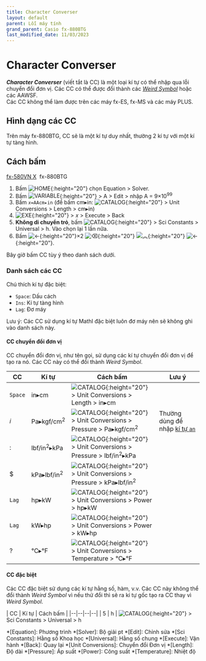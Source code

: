 ```yaml
---
title: Character Converser
layout: default
parent: Lỗi máy tính
grand_parent: Casio fx-880BTG
last_modified_date: 11/03/2023
---
```


# Character Converser
***Character Converser*** (viết tắt là CC) là một loại kí tự có thể nhập qua lỗi chuyển đổi đơn vị. Các CC có thể được đổi thành các [*Weird Symbol*](/thu-vien-ma-tran/docs/fx880btg/loi-may-tinh/ws.html) hoặc các AAWSF.  
Các CC không thể làm được trên các máy fx-ES, fx-MS và các máy PLUS.

## Hình dạng các CC
Trên máy fx-880BTG, CC sẽ là một kí tự duy nhất, thường 2 kí tự với một kí tự tàng hình.

## Cách bấm
[fx-580VN X](/thu-vien-ma-tran/docs/fx580vnx/loi-may-tinh/cc.html#cách-bấm)&nbsp; fx-880BTG

1. Bấm ![HOME]{:height="20"} chọn Equation \> Solver.
2. Bấm ![VARIABLE]{:height="20"} \> A \> Edit \> nhập A = 9×10<sup>99</sup>
3. Bấm `𝑥=AAcm▸in` (để bấm cm▸in: ![CATALOG]{:height="20"} \> Unit Conversions \> Length \> cm▸in)
4. ![EXE]{:height="20"} \> 𝑥 \> Execute \> Back
5. **Không di chuyển trỏ**, bấm ![CATALOG]{:height="20"} \> Sci Constants \> Universal \> h. Vào chọn lại 1 lần nữa.
6. Bấm ![←]{:height="20"}×2 ![⌫]{:height="20"} ![︽]{:height="20"} ![←]{:height="20"}.

Bây giờ bấm CC tùy ý theo danh sách dưới.

### Danh sách các CC
Chú thích kí tự đặc biệt:
- `Space`: Dấu cách
- `Ins`: Kí tự tàng hình
- `Lag`: Đơ máy

Lưu ý: Các CC sử dụng kí tự MathI đặc biệt luôn đơ máy nên sẽ không ghi vào danh sách này.

#### CC chuyển đổi đơn vị
CC chuyển đổi đơn vị, như tên gọi, sử dụng các kí tự chuyển đổi đơn vị để tạo ra nó. Các CC này có thể đổi thành *Weird Symbol*.

| CC | Kí tự | Cách bấm | Lưu ý |
|--|--|--|--|
| `Space` | in▸cm | ![CATALOG]{:height="20"} \> Unit Conversions \> Length \> in▸cm |
| 𝑖 | Pa▸kgf/cm<sup>2</sup> | ![CATALOG]{:height="20"} \> Unit Conversions \> Pressure \> Pa▸kgf/cm<sup>2</sup> | Thường dùng để nhập [kí tự `an`](/thu-vien-ma-tran/docs/fx880btg/loi-may-tinh/ki-tu-an.html)
| : | lbf/in<sup>2</sup>▸kPa | ![CATALOG]{:height="20"} \> Unit Conversions \> Pressure \> lbf/in<sup>2</sup>▸kPa |
| $ | kPa▸lbf/in<sup>2</sup> | ![CATALOG]{:height="20"} \> Unit Conversions \> Pressure \> kPa▸lbf/in<sup>2</sup> |
| `Lag` | hp▸kW | ![CATALOG]{:height="20"} \> Unit Conversions \> Power \> hp▸kW |
| `Lag` | kW▸hp | ![CATALOG]{:height="20"} \> Unit Conversions \> Power \> kW▸hp |
| ? | °C▸°F | ![CATALOG]{:height="20"} \> Unit Conversions \> Temperature \> °C▸°F |

#### CC đặc biệt
Các CC đặc biệt sử dụng các kí tự hằng số, hàm, v.v. Các CC này không thể đổi thành *Weird Symbol* vì nếu thử đổi thì sẽ ra kí tự gốc tạo ra CC thay vì *Weird Symbol*.

| CC | Kí tự | Cách bấm |
|--|--|--|--|
| 5 | h | ![CATALOG]{:height="20"} \> Sci Constants \> Universal \> h

[HOME]: /thu-vien-ma-tran/images/fx880btg/home.png
[VARIABLE]: /thu-vien-ma-tran/images/fx880btg/variable.png
[←]: /thu-vien-ma-tran/images/fx880btg/left.png
[→]: /thu-vien-ma-tran/images/fx880btg/right.png
[︽]: /thu-vien-ma-tran/images/fx880btg/pageup.png
[CATALOG]: /thu-vien-ma-tran/images/fx880btg/catalog.png
[⌫]: /thu-vien-ma-tran/images/fx880btg/del.png
[9]: /thu-vien-ma-tran/images/fx880btg/9.png
[EXE]: /thu-vien-ma-tran/images/fx880btg/exe.png

<!-- abbreviations for kramdown -->
*[Equation]: Phương trình
*[Solver]: Bộ giải pt
*[Edit]: Chỉnh sửa
*[Sci Constants]: Hằng số Khoa học
*[Universal]: Hằng số chung
*[Execute]: Vận hành
*[Back]: Quay lại
*[Unit Conversions]: Chuyển đổi Đơn vị
*[Length]: Độ dài
*[Pressure]: Áp suất
*[Power]: Công suất
*[Temperature]: Nhiệt độ